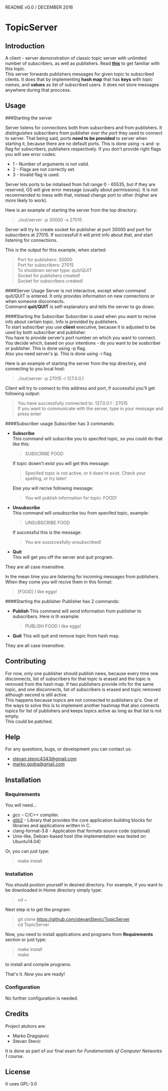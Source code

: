 README v0.0 / DECEMBER 2016

# TopicServer

## Introduction

A client - server demonstration of classic topic server with unlimited number of subscribers, as well as publishers. Read [**this**](https://en.wikipedia.org/wiki/Publish%E2%80%93subscribe_pattern) to get familiar with this topic.  
This server forwards publishers messages for given topic to subscribed clients. It does that by implementing **hash map** that has **keys** with _topic names_, and **values** as _list_ of subscribed users. It does not store messages anywhere during that proccess.

## Usage

###Starting the server

Server listens for connections both from subscribers and from publishers. It _distinguishes_ subscribers from publisher _over the port_ they used to connect to server. That being said, ports **need to be provided** to server when starting it, because there are no default ports. This is done using -s and -p flag for subscribers, publishers respectively. If you don't provide right flags you will see error codes:  
* 1 - Number of arguments is not valid.
* 2 - Flags are not correctly set.
* 3 - Invalid flag is used.

Server lets ports to be initalised from full range 0 - 65535, but if they are reserved, OS will give error message (usually about permissions). It is not recommended to mess with that, instead change port to other (higher are more likely to work).

Here is an example of starting the server from the top directory:

>./out/server -p 30000 -s 27015

Server will try to create socket for publisher at port 30000 and port for subscribers at 27015. If successfull it will print info about that, and start listening for connections.

This is the output for this example, when started:

>Port for publishers: 30000  
>Port for subscribers: 27015  
>To shutdown server type: quit/QUIT  
>Socket for publishers created!  
>Socket for subscribers created!  

####Server Usage
Server is not interactive, except when command quit/QUIT is entered. It only provides information on new connections or when someone disconnects.  
Command **quit/QUIT** is self-explanatory and tells the server to go down.

####Starting the Subscriber
Subscriber is used when you want to recive info about certain topic. Info is provided by publishers.  
To start subscriber you use **client** executive, because it is adjusted to be used by both subscriber and publisher.  
You have to provide server's port number on which you want to connect. You decide which, based on your intentions - do you want to be susbcriber or publisher. This is done using -p flag.  
Also you need server's ip. This is done using -i flag.

Here is an example of starting the server from the top directory, and connecting to you local host:  
>./out/server -p 27015 -i 127.0.0.1

Client will try to connect to this address and port, if successful you'll get following output:
>You have successfully connected to: 127.0.0.1 : 27015  
>If you want to communicate with the server, type in your message and press enter 

####Subscriber usage
Subscriber has 3 commands:
* **Subscribe**  
	This command will subscribe you to specifed topic, so you could do that like this:  
	>SUBSCRIBE FOOD

	If topic dosen't exist you will get this message:  
	>Specifed topic is not active, or it does'nt exist. Check your spelling, or try later!

	Else you will recive following message:  
	>You will publish information for topic: FOOD!

* **Unsubscribe**  
	This command will unsubscribe tou from specifed topic, example:  
	>UNSUBSCRIBE FOOD

	If successful this is the message:  
	>You are sussccesfully unsubscribed! 

* **Quit**  
	This will get you off the server and quit program.

They are all case insensitive.

In the mean time you are listening for incoming messages from publishers. When they come you will recive them in this format:  
>[FOOD] I like eggs!

####Starting the publisher
Publisher has 2 commands:
* **Publish**
	This command will send information from publisher to subscribers. Here is th example:
	>PUBLISH FOOD I like eggs!

* **Quit**
	This will quit and remove topic from hash map.

They are all case insensitive.

## Contributing

For now, only one publisher should publish news, because every time one disconnects, list of subscribers for that topic is erased and the topic is removed from the hash map. If two publishers provide info for the same topic, and one disconnects, list of subscribers is erased and topic removed although second is still active.  
This happens because topics are not connected to publishers ip's. One of the ways to solve this is to implement another hashmap that also connects topics for list of publishers and keeps topics active as long as that list is not empty.  
This could be patched.

## Help

For any questions, bugs, or development you can contact us:  
* stevan.stevic4343@gmail.com
* marko.godra@gmail.com

## Installation

### Requirements

You will need...
* *gcc* - C/C++ compiler.
* [glib2](https://developer.gnome.org/glib/) - Library that provides the core application building blocks for libraries and applications written in C.
* clang-format-3.8 - Application that formats source code (optional)
* Unix-like, Debian-based host (the implementation was tested on Ubuntu14.04)

Or, you can just type:  
>make install

### Installation

You should postion yourself in desired directory. For example, if you want to be downloaded in Home directory simply type:  
>cd ~

Next step is to get the program:
>git clone https://github.com/stevanStevic/TopicServer  
>cd TopicServer

Now, you need to install applications and programs from **Requirements** section or just type:  
>make install  
>make  

to install and compile programs.

That's it. Now you are ready!

### Configuration

No further configuration is needed.

## Credits

Project atuhors are:
* Marko Dragojevic
* Stevan Stevic

It is done as part of our final exam for _Fundamentals of Computer Networks 1_ course.

## License

It uses GPL-3.0
